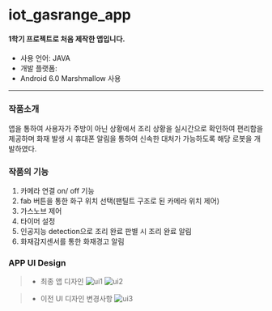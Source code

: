 # iot_gasrange_app

#### 1학기 프로젝트로 처음 제작한 앱입니다.

* 사용 언어: JAVA
* 개발 플랫폼: 
* Android 6.0 Marshmallow 사용


-----
### 작품소개
앱을 통하여 사용자가 주방이 아닌 상황에서 조리 상황을 실시간으로 확인하여 편리함을 제공하며
화재 발생 시 휴대폰 알림을 통하여 신속한 대처가 가능하도록 해당 로봇을 개발하였다.


### 작품의 기능
1. 카메라 연결 on/ off 기능
2. fab 버튼을 통한 화구 위치 선택(팬틸트 구조로 된 카메라 위치 제어)
3. 가스노브 제어
4. 타이머 설정
5. 인공지능 detection으로 조리 완료 판별 시 조리 완료 알림
6. 화재감지센서를 통한 화재경고 알림


### APP UI Design
> * 최종 앱 디자인
![ui1](https://user-images.githubusercontent.com/53697280/82683716-7164b000-9c8c-11ea-8d6d-dc44e92101b9.png)
![ui2](https://user-images.githubusercontent.com/53697280/82683718-7295dd00-9c8c-11ea-8b7d-5f968de2c8e8.png)


> * 이전 UI 디자인 변경사항
![ui3](https://user-images.githubusercontent.com/53697280/82683719-732e7380-9c8c-11ea-9b62-d0a3c451c4ac.png)
